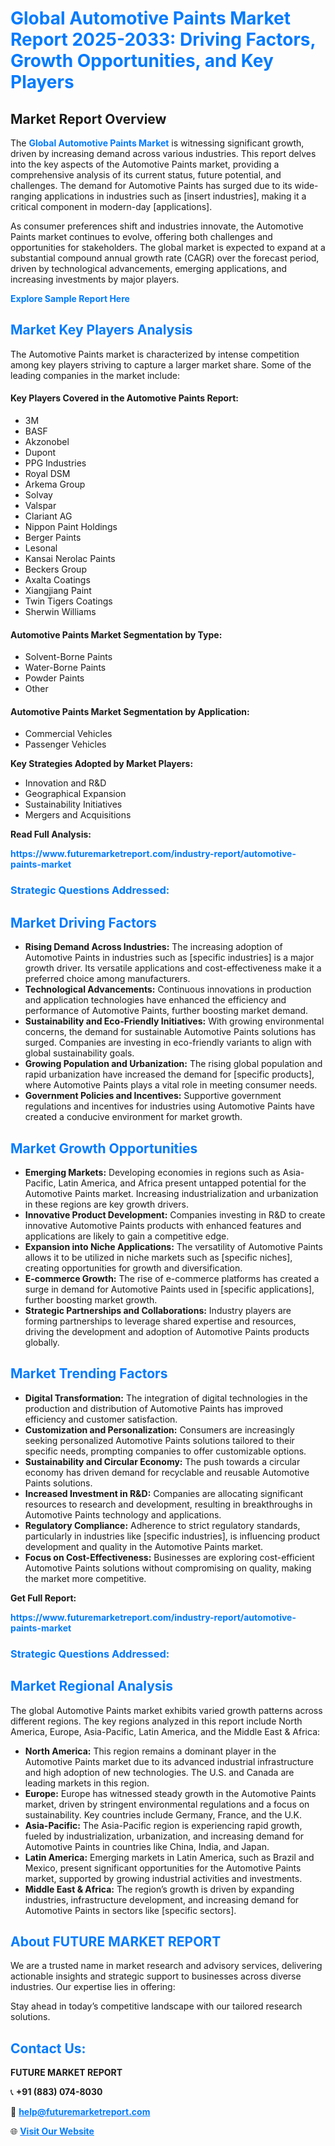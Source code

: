 <h1 style="color: #007BFF;">Global Automotive Paints Market Report 2025-2033: Driving Factors, Growth Opportunities, and Key Players</h1>

<section id="overview">
<h2>Market Report Overview</h2>
<p>The <a href="https://www.futuremarketreport.com/industry-report/automotive-paints-market" style="color: #007BFF; text-decoration: none;"><strong>Global Automotive Paints Market</strong></a> is witnessing significant growth, driven by increasing demand across various industries. This report delves into the key aspects of the Automotive Paints market, providing a comprehensive analysis of its current status, future potential, and challenges. The demand for Automotive Paints has surged due to its wide-ranging applications in industries such as [insert industries], making it a critical component in modern-day [applications].</p>
<p>As consumer preferences shift and industries innovate, the Automotive Paints market continues to evolve, offering both challenges and opportunities for stakeholders. The global market is expected to expand at a substantial compound annual growth rate (CAGR) over the forecast period, driven by technological advancements, emerging applications, and increasing investments by major players.</p>
</section>

<section id="overview">
<p><a href="https://www.futuremarketreport.com/request-sample/reportId=110747" style="color: #007BFF; text-decoration: none;"><strong>Explore Sample Report Here</strong></a></p>
</section>

<section id="key-players">
<h2 style="color: #007BFF;">Market Key Players Analysis</h2>
<p>The Automotive Paints market is characterized by intense competition among key players striving to capture a larger market share. Some of the leading companies in the market include:</p>
<h4>Key Players Covered in the Automotive Paints Report:</h4>
<ul><li>3M</li><li>BASF</li><li>Akzonobel</li><li>Dupont</li><li>PPG Industries</li><li>Royal DSM</li><li>Arkema Group</li><li>Solvay</li><li>Valspar</li><li>Clariant AG</li><li>Nippon Paint Holdings</li><li>Berger Paints</li><li>Lesonal</li><li>Kansai Nerolac Paints</li><li>Beckers Group</li><li>Axalta Coatings</li><li>Xiangjiang Paint</li><li>Twin Tigers Coatings</li><li>Sherwin Williams</li></ul>
<h4>Automotive Paints Market Segmentation by Type:</h4>
<ul><li>Solvent-Borne Paints</li><li>Water-Borne Paints</li><li>Powder Paints</li><li>Other</li></ul>

<h4>Automotive Paints Market Segmentation by Application:</h4>
<ul><li>Commercial Vehicles</li><li>Passenger Vehicles</li></ul>
<p><strong>Key Strategies Adopted by Market Players:</strong></p>
<ul>
<li>Innovation and R&D</li>
<li>Geographical Expansion</li>
<li>Sustainability Initiatives</li>
<li>Mergers and Acquisitions</li>
</ul>
</section>

<section>
<p><strong>Read Full Analysis: </strong></p><a href="https://www.futuremarketreport.com/industry-report/automotive-paints-market" style="color: #007BFF; text-decoration: none;"><strong>https://www.futuremarketreport.com/industry-report/automotive-paints-market</strong></a>
<h3 style="color: #007BFF;">Strategic Questions Addressed:</h3>
</section>

<section id="driving-factors">
<h2 style="color: #007BFF;">Market Driving Factors</h2>
<ul>
<li><strong>Rising Demand Across Industries:</strong> The increasing adoption of Automotive Paints in industries such as [specific industries] is a major growth driver. Its versatile applications and cost-effectiveness make it a preferred choice among manufacturers.</li>
<li><strong>Technological Advancements:</strong> Continuous innovations in production and application technologies have enhanced the efficiency and performance of Automotive Paints, further boosting market demand.</li>
<li><strong>Sustainability and Eco-Friendly Initiatives:</strong> With growing environmental concerns, the demand for sustainable Automotive Paints solutions has surged. Companies are investing in eco-friendly variants to align with global sustainability goals.</li>
<li><strong>Growing Population and Urbanization:</strong> The rising global population and rapid urbanization have increased the demand for [specific products], where Automotive Paints plays a vital role in meeting consumer needs.</li>
<li><strong>Government Policies and Incentives:</strong> Supportive government regulations and incentives for industries using Automotive Paints have created a conducive environment for market growth.</li>
</ul>
</section>

<section id="growth-opportunities">
<h2 style="color: #007BFF;">Market Growth Opportunities</h2>
<ul>
<li><strong>Emerging Markets:</strong> Developing economies in regions such as Asia-Pacific, Latin America, and Africa present untapped potential for the Automotive Paints market. Increasing industrialization and urbanization in these regions are key growth drivers.</li>
<li><strong>Innovative Product Development:</strong> Companies investing in R&D to create innovative Automotive Paints products with enhanced features and applications are likely to gain a competitive edge.</li>
<li><strong>Expansion into Niche Applications:</strong> The versatility of Automotive Paints allows it to be utilized in niche markets such as [specific niches], creating opportunities for growth and diversification.</li>
<li><strong>E-commerce Growth:</strong> The rise of e-commerce platforms has created a surge in demand for Automotive Paints used in [specific applications], further boosting market growth.</li>
<li><strong>Strategic Partnerships and Collaborations:</strong> Industry players are forming partnerships to leverage shared expertise and resources, driving the development and adoption of Automotive Paints products globally.</li>
</ul>
</section>

<section id="trending-factors">
<h2 style="color: #007BFF;">Market Trending Factors</h2>
<ul>
<li><strong>Digital Transformation:</strong> The integration of digital technologies in the production and distribution of Automotive Paints has improved efficiency and customer satisfaction.</li>
<li><strong>Customization and Personalization:</strong> Consumers are increasingly seeking personalized Automotive Paints solutions tailored to their specific needs, prompting companies to offer customizable options.</li>
<li><strong>Sustainability and Circular Economy:</strong> The push towards a circular economy has driven demand for recyclable and reusable Automotive Paints solutions.</li>
<li><strong>Increased Investment in R&D:</strong> Companies are allocating significant resources to research and development, resulting in breakthroughs in Automotive Paints technology and applications.</li>
<li><strong>Regulatory Compliance:</strong> Adherence to strict regulatory standards, particularly in industries like [specific industries], is influencing product development and quality in the Automotive Paints market.</li>
<li><strong>Focus on Cost-Effectiveness:</strong> Businesses are exploring cost-efficient Automotive Paints solutions without compromising on quality, making the market more competitive.</li>
</ul>
</section>

<section>
<p><strong>Get Full Report: </strong></p><a href="https://www.futuremarketreport.com/industry-report/automotive-paints-market" style="color: #007BFF; text-decoration: none;"><strong>https://www.futuremarketreport.com/industry-report/automotive-paints-market</strong></a>
<h3 style="color: #007BFF;">Strategic Questions Addressed:</h3>
</section>


<section id="regional-analysis">
<h2 style="color: #007BFF;">Market Regional Analysis</h2>
<p>The global Automotive Paints market exhibits varied growth patterns across different regions. The key regions analyzed in this report include North America, Europe, Asia-Pacific, Latin America, and the Middle East & Africa:</p>
<ul>
<li><strong>North America:</strong> This region remains a dominant player in the Automotive Paints market due to its advanced industrial infrastructure and high adoption of new technologies. The U.S. and Canada are leading markets in this region.</li>
<li><strong>Europe:</strong> Europe has witnessed steady growth in the Automotive Paints market, driven by stringent environmental regulations and a focus on sustainability. Key countries include Germany, France, and the U.K.</li>
<li><strong>Asia-Pacific:</strong> The Asia-Pacific region is experiencing rapid growth, fueled by industrialization, urbanization, and increasing demand for Automotive Paints in countries like China, India, and Japan.</li>
<li><strong>Latin America:</strong> Emerging markets in Latin America, such as Brazil and Mexico, present significant opportunities for the Automotive Paints market, supported by growing industrial activities and investments.</li>
<li><strong>Middle East & Africa:</strong> The region’s growth is driven by expanding industries, infrastructure development, and increasing demand for Automotive Paints in sectors like [specific sectors].</li>
</ul>
</section>

<footer>
<h2 style="color: #007BFF;">About FUTURE MARKET REPORT</h2>
<p>We are a trusted name in market research and advisory services, delivering actionable insights and strategic support to businesses across diverse industries. Our expertise lies in offering:</p>

<p>Stay ahead in today’s competitive landscape with our tailored research solutions.</p>

<h2 style="color: #007BFF;">Contact Us:</h2>
<p><strong>FUTURE MARKET REPORT</strong></p>
<p>📞 <strong>+91 (883) 074-8030</strong></p>
<p>📧 <strong><a href="mailto:help@futuremarketreport.com" style="color: #007BFF;">help@futuremarketreport.com</a></strong></p>
<p>🌐 <strong><a href="https://www.futuremarketreport.com/" style="color: #007BFF;">Visit Our Website</a></strong></p>
</footer>
